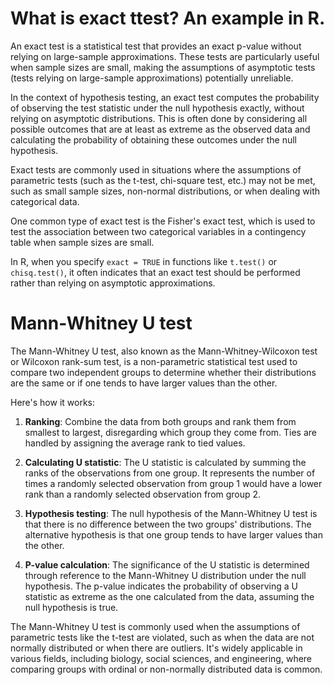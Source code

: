# What is exact ttest? An example in R.

An exact test is a statistical test that provides an exact p-value without relying on large-sample approximations. These tests are particularly useful when sample sizes are small, making the assumptions of asymptotic tests (tests relying on large-sample approximations) potentially unreliable.

In the context of hypothesis testing, an exact test computes the probability of observing the test statistic under the null hypothesis exactly, without relying on asymptotic distributions. This is often done by considering all possible outcomes that are at least as extreme as the observed data and calculating the probability of obtaining these outcomes under the null hypothesis.

Exact tests are commonly used in situations where the assumptions of parametric tests (such as the t-test, chi-square test, etc.) may not be met, such as small sample sizes, non-normal distributions, or when dealing with categorical data.

One common type of exact test is the Fisher's exact test, which is used to test the association between two categorical variables in a contingency table when sample sizes are small.

In R, when you specify `exact = TRUE` in functions like `t.test()` or `chisq.test()`, it often indicates that an exact test should be performed rather than relying on asymptotic approximations.


#  Mann-Whitney U test

The Mann-Whitney U test, also known as the Mann-Whitney-Wilcoxon test or Wilcoxon rank-sum test, is a non-parametric statistical test used to compare two independent groups to determine whether their distributions are the same or if one tends to have larger values than the other.

Here's how it works:

1. **Ranking**: Combine the data from both groups and rank them from smallest to largest, disregarding which group they come from. Ties are handled by assigning the average rank to tied values.

2. **Calculating U statistic**: The U statistic is calculated by summing the ranks of the observations from one group. It represents the number of times a randomly selected observation from group 1 would have a lower rank than a randomly selected observation from group 2.

3. **Hypothesis testing**: The null hypothesis of the Mann-Whitney U test is that there is no difference between the two groups' distributions. The alternative hypothesis is that one group tends to have larger values than the other.

4. **P-value calculation**: The significance of the U statistic is determined through reference to the Mann-Whitney U distribution under the null hypothesis. The p-value indicates the probability of observing a U statistic as extreme as the one calculated from the data, assuming the null hypothesis is true.

The Mann-Whitney U test is commonly used when the assumptions of parametric tests like the t-test are violated, such as when the data are not normally distributed or when there are outliers. It's widely applicable in various fields, including biology, social sciences, and engineering, where comparing groups with ordinal or non-normally distributed data is common.
